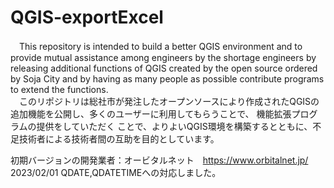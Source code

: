# QGIS-exportExcel  
　This repository is intended to build a better QGIS environment and to provide mutual assistance among engineers by the shortage engineers by releasing additional functions of QGIS created by the open source ordered by Soja City and by having as many people as possible contribute programs to extend the functions.  
　このリポジトリは総社市が発注したオープンソースにより作成されたQGISの追加機能を公開し、多くのユーザーに利用してもらうことで、 機能拡張プログラムの提供をしていただく ことで、よりよいQGIS環境を構築するとともに、不足技術者による技術者間の互助を目的としています。

初期バージョンの開発業者：オービタルネット　https://www.orbitalnet.jp/  
2023/02/01 QDATE,QDATETIMEへの対応しました。